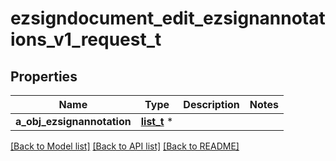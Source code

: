 # ezsigndocument_edit_ezsignannotations_v1_request_t

## Properties
Name | Type | Description | Notes
------------ | ------------- | ------------- | -------------
**a_obj_ezsignannotation** | [**list_t**](ezsignannotation_request_compound.md) \* |  | 

[[Back to Model list]](../README.md#documentation-for-models) [[Back to API list]](../README.md#documentation-for-api-endpoints) [[Back to README]](../README.md)


